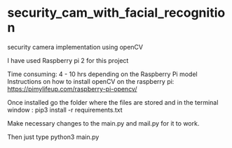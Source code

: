 # security_cam_with_facial_recognition
security camera implementation using openCV

I have used Raspberry pi 2 for this project

Time consuming: 4 - 10 hrs depending on the Raspberry Pi model
Instructions on how to install openCV on the raspberry pi:
https://pimylifeup.com/raspberry-pi-opencv/

Once installed go the folder where the files are stored and in the terminal window :
pip3 install -r requirements.txt

Make necessary changes to the main.py and mail.py for it to work.

Then just type python3 main.py

